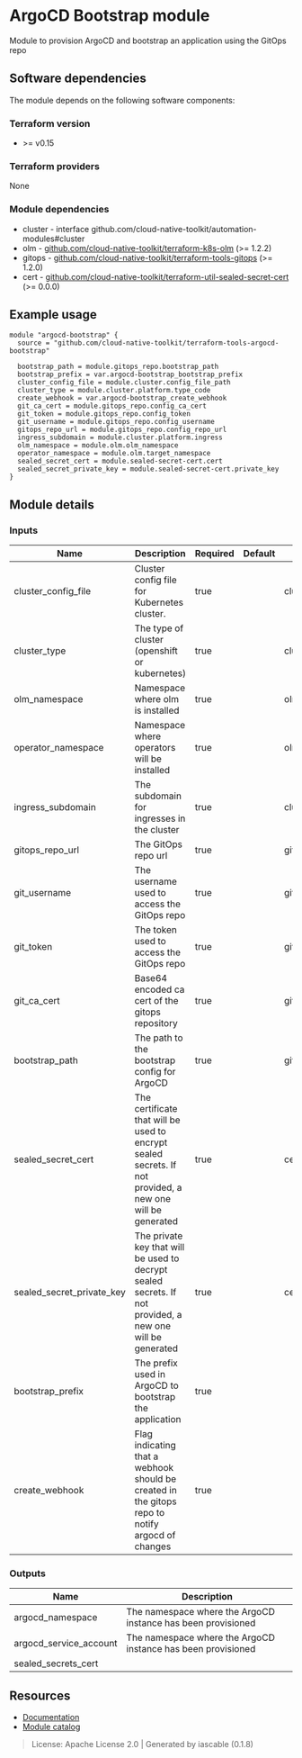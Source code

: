 # ArgoCD Bootstrap module

Module to provision ArgoCD and bootstrap an application using the GitOps repo


## Software dependencies

The module depends on the following software components:

### Terraform version

- \>= v0.15

### Terraform providers


None

### Module dependencies


- cluster - interface github.com/cloud-native-toolkit/automation-modules#cluster
- olm - [github.com/cloud-native-toolkit/terraform-k8s-olm](https://github.com/cloud-native-toolkit/terraform-k8s-olm) (>= 1.2.2)
- gitops - [github.com/cloud-native-toolkit/terraform-tools-gitops](https://github.com/cloud-native-toolkit/terraform-tools-gitops) (>= 1.2.0)
- cert - [github.com/cloud-native-toolkit/terraform-util-sealed-secret-cert](https://github.com/cloud-native-toolkit/terraform-util-sealed-secret-cert) (>= 0.0.0)

## Example usage

```hcl
module "argocd-bootstrap" {
  source = "github.com/cloud-native-toolkit/terraform-tools-argocd-bootstrap"

  bootstrap_path = module.gitops_repo.bootstrap_path
  bootstrap_prefix = var.argocd-bootstrap_bootstrap_prefix
  cluster_config_file = module.cluster.config_file_path
  cluster_type = module.cluster.platform.type_code
  create_webhook = var.argocd-bootstrap_create_webhook
  git_ca_cert = module.gitops_repo.config_ca_cert
  git_token = module.gitops_repo.config_token
  git_username = module.gitops_repo.config_username
  gitops_repo_url = module.gitops_repo.config_repo_url
  ingress_subdomain = module.cluster.platform.ingress
  olm_namespace = module.olm.olm_namespace
  operator_namespace = module.olm.target_namespace
  sealed_secret_cert = module.sealed-secret-cert.cert
  sealed_secret_private_key = module.sealed-secret-cert.private_key
}

```

## Module details

### Inputs

| Name | Description | Required | Default | Source |
|------|-------------|---------|----------|--------|
| cluster_config_file | Cluster config file for Kubernetes cluster. | true |  | cluster.config_file_path |
| cluster_type | The type of cluster (openshift or kubernetes) | true |  | cluster.platform.type_code |
| olm_namespace | Namespace where olm is installed | true |  | olm.olm_namespace |
| operator_namespace | Namespace where operators will be installed | true |  | olm.target_namespace |
| ingress_subdomain | The subdomain for ingresses in the cluster | true |  | cluster.platform.ingress |
| gitops_repo_url | The GitOps repo url | true |  | gitops.config_repo_url |
| git_username | The username used to access the GitOps repo | true |  | gitops.config_username |
| git_token | The token used to access the GitOps repo | true |  | gitops.config_token |
| git_ca_cert | Base64 encoded ca cert of the gitops repository | true |  | gitops.config_ca_cert |
| bootstrap_path | The path to the bootstrap config for ArgoCD | true |  | gitops.bootstrap_path |
| sealed_secret_cert | The certificate that will be used to encrypt sealed secrets. If not provided, a new one will be generated | true |  | cert.cert |
| sealed_secret_private_key | The private key that will be used to decrypt sealed secrets. If not provided, a new one will be generated | true |  | cert.private_key |
| bootstrap_prefix | The prefix used in ArgoCD to bootstrap the application | true |  |  |
| create_webhook | Flag indicating that a webhook should be created in the gitops repo to notify argocd of changes | true |  |  |

### Outputs

| Name | Description |
|------|-------------|
| argocd_namespace | The namespace where the ArgoCD instance has been provisioned |
| argocd_service_account | The namespace where the ArgoCD instance has been provisioned |
| sealed_secrets_cert |  |

## Resources

- [Documentation](https://operate.cloudnativetoolkit.dev)
- [Module catalog](https://modules.cloudnativetoolkit.dev)

> License: Apache License 2.0 | Generated by iascable (0.1.8)
